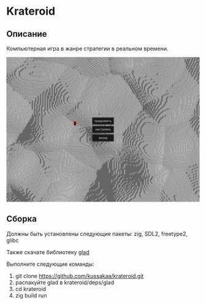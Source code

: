 # Krateroid

## Описание

Компьютерная игра в жанре стратегии в реальном времени.

![Главное меню](/screenshots/screenshot.png)

## Сборка

Должны быть установлены следующие пакеты: zig, SDL2, freetype2, glibc  

Также скачате библиотеку [glad](https://glad.dav1d.de)  

Выполните следующие команды:
1. git clone https://github.com/kussakaa/krateroid.git
2. распакуйте glad в krateroid/deps/glad
3. cd krateroid
4. zig build run
